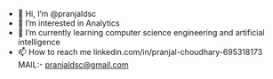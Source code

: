 - 👋 Hi, I’m @pranjaldsc
- 👀 I’m interested in Analytics
- 🌱 I’m currently learning computer science engineering and artificial intelligence
- 📫 How to reach me linkedin.com/in/pranjal-choudhary-695318173
                   MAIL:- pranjaldsc@gmail.com

<!---
pranjaldsc/pranjaldsc is a ✨ special ✨ repository because its `README.md` (this file) appears on your GitHub profile.
You can click the Preview link to take a look at your changes.
--->
